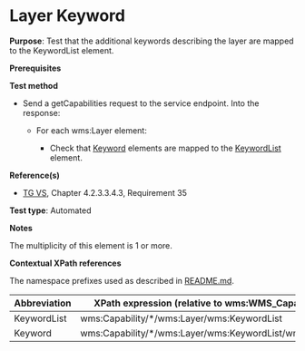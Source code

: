 # Layer Keyword

**Purpose**: Test that the additional keywords describing the layer are mapped to the KeywordList element.

**Prerequisites**

**Test method**

* Send a getCapabilities request to the service endpoint. Into the response:

  * For each wms:Layer element:

    * Check that [Keyword](#Keyword) elements are mapped to the [KeywordList](#KeywordList) element.

**Reference(s)**
* [TG VS](./README.md#ref_TG_VS), Chapter 4.2.3.3.4.3, Requirement 35

**Test type**: Automated

**Notes**

The multiplicity of this element is 1 or more.

**Contextual XPath references**

The namespace prefixes used as described in [README.md](./README.md#namespaces).

Abbreviation                                               |  XPath expression (relative to wms:WMS_Capabilities)
---------------------------------------------------------- | -------------------------------------------------------------------------
KeywordList <a name="KeywordList"></a> | wms:Capability/*/wms:Layer/wms:KeywordList
Keyword <a name="Keyword"></a> | wms:Capability/*/wms:Layer/wms:KeywordList/wms:Keyword

